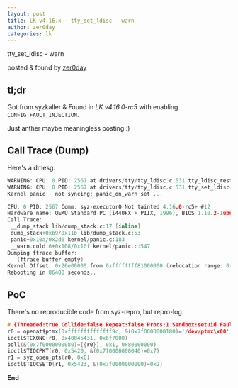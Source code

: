 ```yaml
---
layout: post
title: LK v4.16.x - tty_set_ldisc - warn
author: zer0day
categories: lk
---
```


tty_set_ldisc - warn

posted & found by [zer0day](https://kozistr.github.io/)

## tl;dr

Got from syzkaller & Found in *LK v4.16.0-rc5* with enabling ```CONFIG_FAULT_INJECTION```.

Just anther maybe meaningless posting :)

## Call Trace (Dump)

Here's a dmesg.

```c
WARNING: CPU: 0 PID: 2567 at drivers/tty/tty_ldisc.c:531 tty_ldisc_restore drivers/tty/tty_ldisc.c:531 [inline]
WARNING: CPU: 0 PID: 2567 at drivers/tty/tty_ldisc.c:531 tty_set_ldisc+0x1d6/0x2c0 drivers/tty/tty_ldisc.c:599
Kernel panic - not syncing: panic_on_warn set ...

CPU: 0 PID: 2567 Comm: syz-executor0 Not tainted 4.16.0-rc5+ #12
Hardware name: QEMU Standard PC (i440FX + PIIX, 1996), BIOS 1.10.2-1ubuntu1 04/01/2014
Call Trace:
 __dump_stack lib/dump_stack.c:17 [inline]
 dump_stack+0xb9/0x11b lib/dump_stack.c:53
 panic+0x10a/0x2d6 kernel/panic.c:183
 __warn.cold.6+0x108/0x10f kernel/panic.c:547
Dumping ftrace buffer:
   (ftrace buffer empty)
Kernel Offset: 0x26e00000 from 0xffffffff81000000 (relocation range: 0xffffffff80000000-0xffffffffbfffffff)
Rebooting in 86400 seconds..
```

## PoC

There's no reproducible code from syz-repro, but repro-log.

```c
# {Threaded:true Collide:false Repeat:false Procs:1 Sandbox:setuid Fault:true FaultCall:5 FaultNth:1 EnableTun:true UseTmpDir:true HandleSegv:true WaitRepeat:false Debug:false Repro:false}
r0 = openat$ptmx(0xffffffffffffff9c, &(0x7f0000000180)='/dev/ptmx\x00', 0x0, 0x0)
ioctl$TCXONC(r0, 0x40045431, 0x6f7000)
poll(&(0x7f0000000080)=[{r0}], 0x1, 0x80000000)
ioctl$TIOCPKT(r0, 0x5420, &(0x7f0000000040)=0x7)
r1 = syz_open_pts(r0, 0x0)
ioctl$TIOCSETD(r1, 0x5423, &(0x7f0000000000)=0x2)
```

**End**

